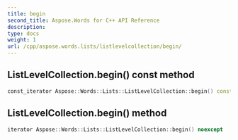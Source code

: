 ```yaml
---
title: begin
second_title: Aspose.Words for C++ API Reference
description: 
type: docs
weight: 1
url: /cpp/aspose.words.lists/listlevelcollection/begin/
---
```

## ListLevelCollection.begin() const method




```cpp
const_iterator Aspose::Words::Lists::ListLevelCollection::begin() const noexcept
```

## ListLevelCollection.begin() method




```cpp
iterator Aspose::Words::Lists::ListLevelCollection::begin() noexcept
```

